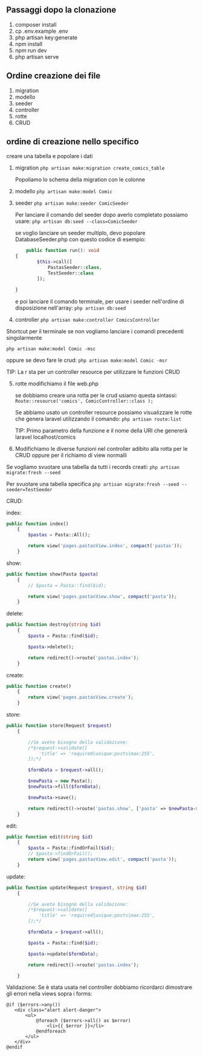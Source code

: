 ## Passaggi dopo la clonazione

1. composer install
2. cp .env.example .env
3. php artisan key:generate
4. npm install
5. npm run dev
6. php artisan serve



## Ordine creazione dei file 

1. migration
2. modello
3. seeder
4. controller
5. rotte
6. CRUD



## ordine di creazione nello specifico

creare una tabella e popolare i dati
1. migration
    ```php artisan make:migration create_comics_table```

    Popoliamo lo schema della migration con le colonne

2. modello
    ```php artisan make:model Comic```
3. seeder
    ```php artisan make:seeder ComicSeeder```

    Per lanciare il comando del seeder dopo averlo completato possiamo usare: 
    ```php artisan db:seed --class=ComicSeeder```

    se voglio lanciare un seeder multiplo, devo popolare DatabaseSeeder.php con questo codice di esempio:
    ```php
        public function run(): void
    {
            $this->call([
                PastasSeeder::class,
                TestSeeder::class
            ]);

    }
    ```

    e poi lanciare il comando terminale, per usare i seeder nell'ordine di disposizione nell'array:
    ```php artisan db:seed ```

4. controller
    ```php artisan make:controller ComicsController```
    

Shortcut per il terminale se non vogliamo lanciare i comandi precedenti singolarmente

```php artisan make:model Comic -msc```

oppure se devo fare le crud:
```php artisan make:model Comic -msr```

TIP: La r sta per un controller resource per utilizzare le funzioni CRUD

5. rotte
    modifichiamo il file web.php

    se dobbiamo creare una rotta per le crud usiamo questa sintassi:
    ```Route::resource('comics', ComicController::class );```

    Se abbiamo usato un controller resource possiamo visualizzare le rotte che genera laravel utilizzando il comando:
    ```php artisan route:list```

    TIP: Primo parametro della funzione e il nome della URI che genererà laravel 
    localhost/comics

6. Modifichiamo le diverse funzioni nel controller adibito alla rotta per le CRUD oppure per il richiamo di view normalli

Se vogliamo svuotare una tabella da tutti i records creati:
```php artisan migrate:fresh --seed```

Per svuotare una tabella specifica
```php artisan migrate:fresh --seed --seeder=TestSeeder```


CRUD:

index:
```php
public function index()
    {
        $pastas = Pasta::All();

        return view('pages.pastasView.index', compact('pastas'));
    }
```

show:
```php
public function show(Pasta $pasta)
    {
        // $pasta = Pasta::find($id);

        return view('pages.pastasView.show', compact('pasta'));
    }
```

delete:
```php
public function destroy(string $id)
    {
        $pasta = Pasta::find($id);

        $pasta->delete();

        return redirect()->route('pastas.index');
    }
```

create:
```php
public function create()
    {
        return view('pages.pastasView.create');
    }
```
store:
```php
public function store(Request $request)
    {

        //Se avete bisogno della validazione:
        /*$request->validate([
            'title' => 'required|unique:posts|max:255',
        ]);*/

        $formData = $request->all();

        $newPasta = new Pasta();
        $newPasta->fill($formData);

        $newPasta->save();

        return redirect()->route('pastas.show', ['pasta' => $newPasta->id]);
    }
```

edit:
```php
public function edit(string $id)
    {
        $pasta = Pasta::findOrFail($id);
        // $pasta->findOrFail();
        return view('pages.pastasView.edit', compact('pasta'));
    }
```

update:
```php
public function update(Request $request, string $id)
    {

        //Se avete bisogno della validazione:
        /*$request->validate([
            'title' => 'required|unique:posts|max:255',
        ]);*/

        $formData = $request->all();

        $pasta = Pasta::find($id);

        $pasta->update($formData);

        return redirect()->route('pastas.index');

    }
```

Validazione:
Se è stata usata nel controller dobbiamo ricordarci dimostrare gli errori nella views sopra i forms:

```	
@if ($errors->any())
   <div class="alert alert-danger">
       <ul>
           @foreach ($errors->all() as $error)
               <li>{{ $error }}</li>
           @endforeach
       </ul>
   </div>
@endif
```

